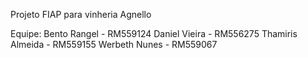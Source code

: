Projeto FIAP para vinheria Agnello  

Equipe:
Bento Rangel - RM559124
Daniel Vieira - RM556275
Thamiris Almeida - RM559155
Werbeth Nunes - RM559067
